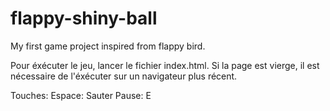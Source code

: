 # flappy-shiny-ball
My first game project inspired from flappy bird.

Pour éxécuter le jeu, lancer le fichier index.html.
Si la page est vierge, il est nécessaire de l'éxécuter sur un navigateur plus récent.

Touches:
Espace: Sauter
Pause: E
